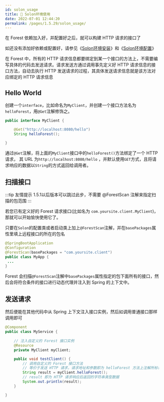 ```yaml
---
id: solon_usage
title: 🎯 Solon环境使用
date: 2022-07-01 12:44:20
permalink: /pages/1.5.29/solon_usage/
---
```


在 Forest 依赖加入好，并配置好之后，就可以构建 HTTP 请求的接口了

如还没有添加好依赖或配置好，请参见《[Solon环境安装](/pages/1.5.29/solon_install/)》和《[Solon环境配置](/pages/1.5.29/solon_config/)》

在 Forest 中，所有的 HTTP 请求信息都要绑定到某一个接口的方法上，不需要编写具体的代码去发送请求。请求发送方通过调用事先定义好 HTTP 请求信息的接口方法，自动去执行 HTTP 发送请求的过程，其具体发送请求信息就是该方法对应绑定的 HTTP 请求信息


## Hello World

创建一个`interface`，比如命名为`MyClient`，并创建一个接口方法名为`helloForest`，用`@Get`注解修饰之。

```java
public interface MyClient {

    @Get("http://localhost:8080/hello")
    String helloForest();

}
```

通过`@Get`注解，将上面的`MyClient`接口中的`helloForest()`方法绑定了一个 HTTP 请求，
其 URL 为`http://localhost:8080/hello`
，并默认使用`GET`方式，且将请求响应的数据以`String`的方式返回给调用者。

## 扫描接口

:::tip 友情提示
1.5.1以后版本可以跳过此步，不需要 @ForestScan 注解来指定扫描的包范围
:::

若您已有定义好的 Forest 请求接口(比如名为 `com.yoursite.client.MyClient`)，那就可以开始愉快使用它了。

只要在`Solon`的配置类或者启动类上加上`@ForestScan`注解，并在`basePackages`属性里填上远程接口的所在的包名

```java
@SpringBootApplication
@Configuration
@ForestScan(basePackages = "com.yoursite.client")
public class MyApp {
 ...
}
```

Forest 会扫描`@ForestScan`注解中`basePackages`属性指定的包下面所有的接口，然后会将符合条件的接口进行动态代理并注入到 Spring 的上下文中。


## 发送请求

然后便能在其他代码中从 Spring 上下文注入接口实例，然后如调用普通接口那样调用即可

```java
@Component
public class MyService {
    
    // 注入自定义的 Forest 接口实例
    @Resource
    private MyClient myClient;

    public void testClient() {
        // 调用自定义的 Forest 接口方法
        // 等价于发送 HTTP 请求，请求地址和参数即为 helloForest 方法上注解所标识的内容
        String result = myClient.helloForest();
        // result 即为 HTTP 请求响应后返回的字符串类型数据
        System.out.println(result);
    }

}
```

